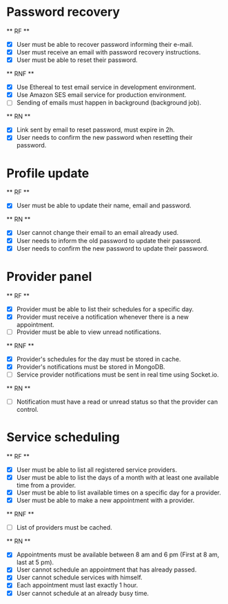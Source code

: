 # Password recovery

** RF **

- [x] User must be able to recover password informing their e-mail.
- [x] User must receive an email with password recovery instructions.
- [x] User must be able to reset their password.

** RNF **

- [x] Use Ethereal to test email service in development environment.
- [x] Use Amazon SES email service for production environment.
- [ ] Sending of emails must happen in background (background job).

** RN **

- [x] Link sent by email to reset password, must expire in 2h.
- [x] User needs to confirm the new password when resetting their password.

# Profile update

** RF **

- [x] User must be able to update their name, email and password.

** RN **

- [x] User cannot change their email to an email already used.
- [x] User needs to inform the old password to update their password.
- [x] User needs to confirm the new password to update their password.

# Provider panel

** RF **

- [x] Provider must be able to list their schedules for a specific day.
- [x] Provider must receive a notification whenever there is a new appointment.
- [ ] Provider must be able to view unread notifications.

** RNF **

- [x] Provider's schedules for the day must be stored in cache.
- [x] Provider's notifications must be stored in MongoDB.
- [ ] Service provider notifications must be sent in real time using Socket.io.

** RN **

- [ ] Notification must have a read or unread status so that the provider can control.

# Service scheduling

** RF **

- [x] User must be able to list all registered service providers.
- [x] User must be able to list the days of a month with at least one available time from a provider.
- [x] User must be able to list available times on a specific day for a provider.
- [x] User must be able to make a new appointment with a provider.

** RNF **

- [ ] List of providers must be cached.

** RN **

- [x] Appointments must be available between 8 am and 6 pm (First at 8 am, last at 5 pm).
- [x] User cannot schedule an appointment that has already passed.
- [x] User cannot schedule services with himself.
- [x] Each appointment must last exactly 1 hour.
- [x] User cannot schedule at an already busy time.
